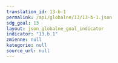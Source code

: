 ```yaml
---
translation_id: 13-b-1
permalink: /api/globalne/13/13-b-1.json
sdg_goal: 13
layout: json_globalne_goal_indicator
indicator: "13.b.1"
zmienne: null
kategorie: null
source_url: null
---
```

